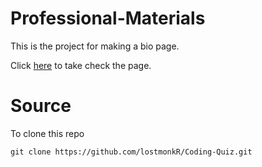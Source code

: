 # Professional-Materials

This is the project for making a bio page.

Click [here](https://lostmonkr.github.io/Coding-Quiz/ ) to take check the page.




# Source 

To clone this repo  
```
git clone https://github.com/lostmonkR/Coding-Quiz.git
```
